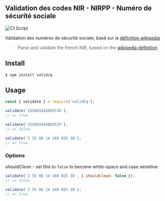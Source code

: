 Validation des codes NIR - NIRPP - Numéro de sécurité sociale
------

![CI Script](https://github.com/tobudim/validcq/workflows/CI%20Script/badge.svg)

Validation des numéros de sécurité sociale, basé sur la [définition wikipedia](https://fr.wikipedia.org/wiki/Num%C3%A9ro_de_s%C3%A9curit%C3%A9_sociale_en_France#lien_F)
> Parse and validate the french NIR, based on the [wikipedia definition](https://fr.wikipedia.org/wiki/Num%C3%A9ro_de_s%C3%A9curit%C3%A9_sociale_en_France#lien_F).


## Install
```
$ npm install validcq
```

## Usage
```js
const { validate } = require('validCq');

validate('255081416802538');
// => true

validate('255081416802539');
// => false

validate('2 55 08 14 168 025 38');
// => true
```

### Options

*shouldClean* - set this to `false` to become white-space and case sensitive


```js
validate('2 55 08 14 168 025 38', { shouldClean: false });
// => false
```

```js
validate('2 55 08 14 168 025 38');
// => true
```
